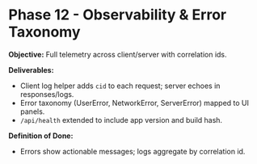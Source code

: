 # Phase 12 - Observability & Error Taxonomy
**Objective:** Full telemetry across client/server with correlation ids.

**Deliverables:**
- Client log helper adds `cid` to each request; server echoes in responses/logs.
- Error taxonomy (UserError, NetworkError, ServerError) mapped to UI panels.
- `/api/health` extended to include app version and build hash.

**Definition of Done:**
- Errors show actionable messages; logs aggregate by correlation id.
